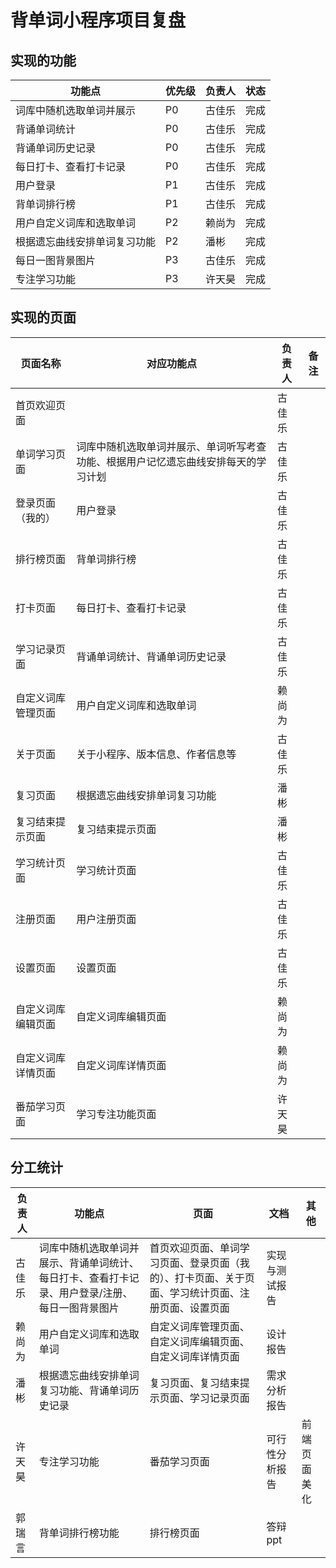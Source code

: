 # 背单词小程序项目复盘

## 实现的功能

| 功能点                 | 优先级 | 负责人 | 状态 |
| ------------------- | --- | --- | --- |
| 词库中随机选取单词并展示        | P0  | 古佳乐 | 完成 |
| 背诵单词统计              | P0  | 古佳乐 | 完成 |
| 背诵单词历史记录            | P0  | 古佳乐 | 完成 |
| 每日打卡、查看打卡记录         | P0  | 古佳乐 | 完成 |
| 用户登录                | P1  | 古佳乐 | 完成 |
| 背单词排行榜              | P1  | 古佳乐 | 完成 |
| 用户自定义词库和选取单词        | P2  | 赖尚为 | 完成 |
| 根据遗忘曲线安排单词复习功能 | P2  | 潘彬 | 完成 |
| 每日一图背景图片 | P3 | 古佳乐 | 完成 |
| 专注学习功能 | P3 | 许天昊 | 完成 |

## 实现的页面

| 页面名称     | 对应功能点                                     | 负责人 | 备注               |
| -------- | ----------------------------------------- | --- | ---------------- |
| 首页欢迎页面   |                                           | 古佳乐 |                  |
| 单词学习页面   | 词库中随机选取单词并展示、单词听写考查功能、根据用户记忆遗忘曲线安排每天的学习计划 | 古佳乐 |  |
| 登录页面（我的） | 用户登录                                      | 古佳乐 |                  |
| 排行榜页面    | 背单词排行榜                                    | 古佳乐 |                  |
| 打卡页面     | 每日打卡、查看打卡记录                               | 古佳乐 |                  |
| 学习记录页面   | 背诵单词统计、背诵单词历史记录                           | 古佳乐 |                  |
| 自定义词库管理页面   | 用户自定义词库和选取单词                              | 赖尚为 |                  |
| 关于页面  | 关于小程序、版本信息、作者信息等                           | 古佳乐 |                  |
| 复习页面  | 根据遗忘曲线安排单词复习功能                              | 潘彬 |                  |
| 复习结束提示页面 | 复习结束提示页面                              | 潘彬 |                  |
| 学习统计页面 | 学习统计页面                              | 古佳乐 |                  |
| 注册页面 | 用户注册页面                              | 古佳乐 |                  |
| 设置页面 | 设置页面                              | 古佳乐 |                  |
| 自定义词库编辑页面 | 自定义词库编辑页面                              | 赖尚为 |                  |
| 自定义词库详情页面 | 自定义词库详情页面                              | 赖尚为 |                  |
| 番茄学习页面 | 学习专注功能页面 | 许天昊 | |

## 分工统计

| 负责人 | 功能点 | 页面 | 文档 | 其他 |
| --- | --- | --- | --- | --- |
| 古佳乐 | 词库中随机选取单词并展示、背诵单词统计、每日打卡、查看打卡记录、用户登录/注册、每日一图背景图片 | 首页欢迎页面、单词学习页面、登录页面（我的）、打卡页面、关于页面、学习统计页面、注册页面、设置页面 | 实现与测试报告 |  |
| 赖尚为 | 用户自定义词库和选取单词 | 自定义词库管理页面、自定义词库编辑页面、自定义词库详情页面 | 设计报告 |  |
| 潘彬 | 根据遗忘曲线安排单词复习功能、背诵单词历史记录 | 复习页面、复习结束提示页面、学习记录页面 | 需求分析报告 |  |
| 许天昊 | 专注学习功能 | 番茄学习页面 | 可行性分析报告 | 前端页面美化 |
| 郭瑞言 | 背单词排行榜功能 | 排行榜页面 | 答辩 ppt | |